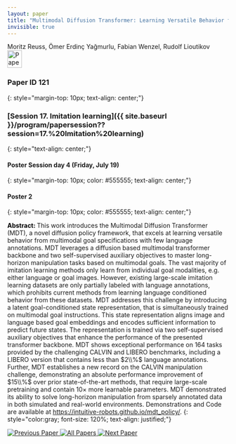 ```yaml
---
layout: paper
title: "Multimodal Diffusion Transformer: Learning Versatile Behavior from Multimodal Goals"
invisible: true
---
```

<div class="paper-authors">
<div class="paper-author-box">
    <div class="paper-author-name">Moritz Reuss, Ömer Erdinç Yağmurlu, Fabian Wenzel, Rudolf Lioutikov</div>
    <div class="paper-author-uni"></div>
</div>

</div><div class="paper-pdf">
<div> <a href="http://www.roboticsproceedings.org/rss19/p121.pdf"><img src="{{ site.baseurl }}/images/paper_link.png" alt="Paper Website" width = "33"  height = "40"/></a> </div>
</div>

### Paper ID 121
{: style="margin-top: 10px; text-align: center;"}

### [Session 17. Imitation learning]({{ site.baseurl }}/program/papersession??session=17.%20Imitation%20learning)
{: style="text-align: center;"}

#### Poster Session day 4 (Friday, July 19)
{: style="margin-top: 10px; color: #555555; text-align: center;"}

#### Poster 2
{: style="margin-top: 10px; color: #555555; text-align: center;"}

<b style="color: black;">Abstract: </b>This work introduces the Multimodal Diffusion Transformer (MDT), a novel diffusion policy framework, that excels at learning versatile behavior from multimodal goal specifications with few language annotations.
 MDT leverages a diffusion based multimodal transformer backbone and two self-supervised auxiliary objectives to master long-horizon manipulation tasks based on multimodal goals.
 The vast majority of imitation learning methods only learn from individual goal modalities, e.g. either language or goal images.
 However, existing large-scale imitation learning datasets are only partially labeled with language annotations, which prohibits current methods from learning language conditioned behavior from these datasets.
 MDT addresses this challenge by introducing a latent goal-conditioned state representation, that is simultaneously trained on multimodal goal instructions. 
 This state representation aligns image and language based goal embeddings and encodes sufficient information to predict future states.
 The representation is trained via two self-supervised auxiliary objectives that enhance the performance of the presented transformer backbone.
 MDT shows exceptional performance on 164 tasks provided by the challenging CALVIN and LIBERO benchmarks, including a LIBERO version that contains less than $2\\%$ language annotations.
 Further, MDT establishes a new record on the CALVIN manipulation challenge, demonstrating an absolute performance improvement of $15\\%$ over prior state-of-the-art methods, that require large-scale pretraining and contain $10\times$ more learnable parameters. 
 MDT demonstrated its ability to solve long-horizon manipulation from sparsely annotated data in both simulated and real-world environments. Demonstrations and Code are available at https://intuitive-robots.github.io/mdt_policy/.
{: style="color:gray; font-size: 120%; text-align: justified;"}


<div class="paper-menu">
<a href="{{ site.baseurl }}/program/papers/120/"> <img src="{{ site.baseurl }}/images/previous_paper_icon.png" alt="Previous Paper" title="Previous Paper"/> </a>
<a href="{{ site.baseurl }}/program/papers"><img src="{{ site.baseurl }}/images/overview_icon.png" alt="All Papers" title="All Papers"/> </a>
<a href="{{ site.baseurl }}/program/papers/122/"> <img src="{{ site.baseurl }}/images/next_paper_icon.png" alt="Next Paper" title="Next Paper"/> </a>

</div>
